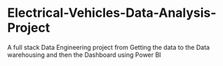 # Electrical-Vehicles-Data-Analysis-Project
A full stack Data Engineering project from Getting the data to the Data warehousing and then the Dashboard using Power BI
